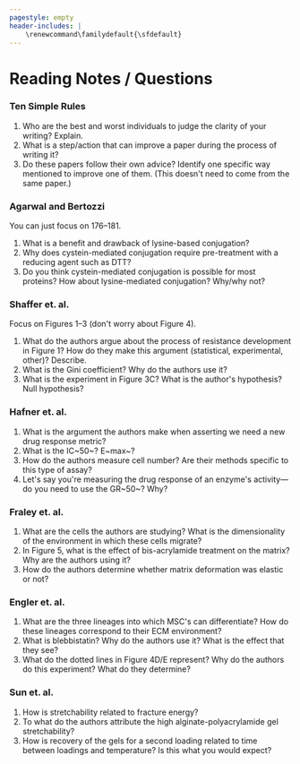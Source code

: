 ```yaml
---
pagestyle: empty
header-includes: |
    \renewcommand\familydefault{\sfdefault}
---
```


# Reading Notes / Questions

### Ten Simple Rules

1. Who are the best and worst individuals to judge the clarity of your writing? Explain.
2. What is a step/action that can improve a paper during the process of writing it?
3. Do these papers follow their own advice? Identify one specific way mentioned to improve one of them. (This doesn't need to come from the same paper.)

### Agarwal and Bertozzi

You can just focus on 176–181.

1. What is a benefit and drawback of lysine-based conjugation?
2. Why does cystein-mediated conjugation require pre-treatment with a reducing agent such as DTT?
3. Do you think cystein-mediated conjugation is possible for most proteins? How about lysine-mediated conjugation? Why/why not?

### Shaffer et. al.

Focus on Figures 1–3 (don't worry about Figure 4).

1. What do the authors argue about the process of resistance development in Figure 1? How do they make this argument (statistical, experimental, other)? Describe.
2. What is the Gini coefficient? Why do the authors use it?
3. What is the experiment in Figure 3C? What is the author's hypothesis? Null hypothesis?

### Hafner et. al.

1. What is the argument the authors make when asserting we need a new drug response metric?
2. What is the IC~50~? E~max~?
3. How do the authors measure cell number? Are their methods specific to this type of assay?
4. Let's say you're measuring the drug response of an enzyme's activity—do you need to use the GR~50~? Why?

### Fraley et. al.

1. What are the cells the authors are studying? What is the dimensionality of the environment in which these cells migrate?
2. In Figure 5, what is the effect of bis-acrylamide treatment on the matrix? Why are the authors using it?
3. How do the authors determine whether matrix deformation was elastic or not?

### Engler et. al.

1. What are the three lineages into which MSC's can differentiate? How do these lineages correspond to their ECM environment?
2. What is blebbistatin? Why do the authors use it? What is the effect that they see?
3. What do the dotted lines in Figure 4D/E represent? Why do the authors do this experiment? What do they determine?

### Sun et. al.

1. How is stretchability related to fracture energy?
2. To what do the authors attribute the high alginate-polyacrylamide gel stretchability?
3. How is recovery of the gels for a second loading related to time between loadings and temperature? Is this what you would expect?
